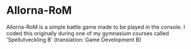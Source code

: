 # Allorna-RoM
Allorna-RoM is a simple battle game made to be played in the console. I coded this originally during one of my gymnasium courses called 'Spellutveckling B' (translation: Game Development B)
